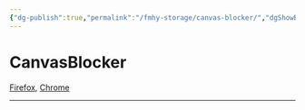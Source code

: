 ```yaml
---
{"dg-publish":true,"permalink":"/fmhy-storage/canvas-blocker/","dgShowBacklinks":true,"dgShowLocalGraph":true}
---
```


# CanvasBlocker

[Firefox](https://addons.mozilla.org/en-US/firefox/addon/canvasblocker/), [Chrome](https://chrome.google.com/webstore/detail/nomnklagbgmgghhjidfhnoelnjfndfpd)

***